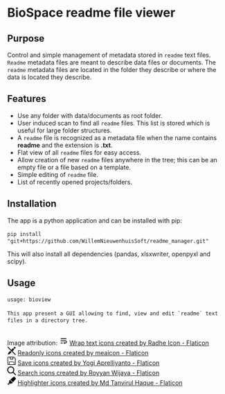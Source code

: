 # BioSpace readme file viewer

## Purpose

Control and simple management of metadata stored in `readme` text files.
`Readme` metadata files are meant to describe data files or documents.
The `readme` metadata files are located in the folder they describe or
where the data is located they describe.

## Features

- Use any folder with data/documents as root folder.
- User induced scan to find all `readme` files. This list is stored
  which is useful for large folder structures.
- A `readme` file is recognized as a metadata file when the name
  contains **readme** and the extension is **.txt**.
- Flat view of all `readme` files for easy access.
- Allow creation of new `readme` files anywhere in the tree; this can
  be an empty file or a file based on a template.
- Simple editing of `readme` file.
- List of recently opened projects/folders.

## Installation

The app is a python application and can be installed with pip:

```shell
pip install "git+https://github.com/WillemNieuwenhuisSoft/readme_manager.git"
```

This will also install all dependencies (pandas, xlsxwriter, openpyxl and scipy).

## Usage

```
usage: bioview

This app present a GUI allowing to find, view and edit `readme` text files in a directory tree.


```

Image attribution:
<img src="src/animations/wrap-text.png" width=20/>
<a href="https://www.flaticon.com/free-icons/wrap-text" title="wrap text icons">Wrap text icons created by Radhe Icon - Flaticon</a><br>
<img src="src/animations/edit.png" width=20/>
<a href="https://www.flaticon.com/free-icons/readonly" title="readonly icons">Readonly icons created by meaicon - Flaticon</a><br>
<img src="src/animations/diskette.png" width=20/>
<a href="https://www.flaticon.com/free-icons/save" title="save icons">Save icons created by Yogi Aprelliyanto - Flaticon</a><br>
<img src="src/animations/search.png" width=20/>
<a href="https://www.flaticon.com/free-icons/search" title="search icons">Search icons created by Royyan Wijaya - Flaticon</a><br>
<img src="src/animations/highlighter.png" width=20/>
<a href="https://www.flaticon.com/free-icons/highlighter" title="highlighter icons">Highlighter icons created by Md Tanvirul Haque - Flaticon</a><br>
